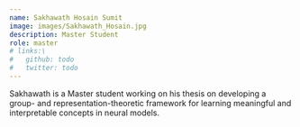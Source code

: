 ```yaml
---
name: Sakhawath Hosain Sumit
image: images/Sakhawath_Hosain.jpg
description: Master Student
role: master
# links:\
#   github: todo
#   twitter: todo
---
```


Sakhawath is a Master student working on his thesis on developing a group- and representation-theoretic framework for learning meaningful and interpretable concepts in neural models.